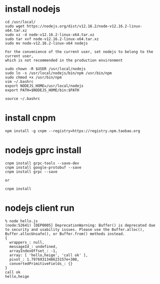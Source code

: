 # install nodejs

    cd /usr/local/
    sudo wget https://nodejs.org/dist/v12.16.2/node-v12.16.2-linux-x64.tar.xz
    sudo xz -d node-v12.16.2-linux-x64.tar.xz
    sudo tar xvf node-v12.16.2-linux-x64.tar.xz
    sudo mv node-v12.16.2-linux-x64 nodejs
    
    For the convenience of the current user, set nodejs to belong to the current user,
    which is not recommended in the production environment
    
    sudo chown -R $USER /usr/local/nodejs
    sudo ln -s /usr/local/nodejs/bin/npm /usr/bin/npm
    sudo chmod +x /usr/bin/npm
    vim ~/.bashrc 
    export NODEJS_HOME=/usr/local/nodejs
    export PATH=$NODEJS_HOME/bin:$PATH

    source ~/.bashrc

# install cnpm

    npm install -g cnpm --registry=https://registry.npm.taobao.org

# nodejs gprc install

    cnpm install grpc-tools --save-dev
    cnpm install google-protobuf --save
    cnpm install grpc --save

    or 
    
    cnpm install

# nodejs client run

    % node hello.js
    (node:52641) [DEP0005] DeprecationWarning: Buffer() is deprecated due to security and usability issues. Please use the Buffer.alloc(), Buffer.allocUnsafe(), or Buffer.from() methods instead.
    {
      wrappers_: null,
      messageId_: undefined,
      arrayIndexOffset_: -1,
      array: [ 'hello,heige', 'call ok' ],
      pivot_: 1.7976931348623157e+308,
      convertedPrimitiveFields_: {}
    }
    call ok
    hello,heige
